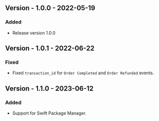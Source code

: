 ## Version - 1.0.0 - 2022-05-19
### Added
- Release version 1.0.0

## Version - 1.0.1 - 2022-06-22
### Fixed
- Fixed `transaction_id` for `Order Completed` and `Order Refunded` events.

## Version - 1.1.0 - 2023-06-12
### Added
- Support for Swift Package Manager.
